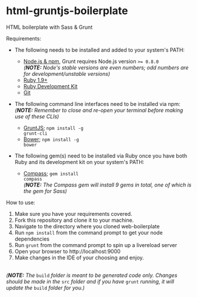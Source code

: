 # html-gruntjs-boilerplate
HTML boilerplate with Sass &amp; Grunt

Requirements:
 - The following needs to be installed and added to your system's PATH:
   - <a href="https://nodejs.org/">Node.js & npm</a>, Grunt requires Node.js version <code>>= 0.8.0 </code>
     <br><i>(<b>NOTE:</b> Node's stable versions are even numbers; odd numbers are for development/unstable versions)</i>
   - <a href="https://www.ruby-lang.org/">Ruby 1.9+</a>
   - <a href="https://github.com/oneclick/rubyinstaller/wiki/Development-Kit">Ruby Development Kit</a>
   - <a href="http://git-scm.com/">Git</a>
 
 - The following command line interfaces need to be installed via npm:
   <br><i>(<b>NOTE:</b> Remember to close and re-open your terminal before making use of these CLIs)</i>
   - <a href="http://gruntjs.com/">GruntJS</a>; <code>npm install -g grunt-cli</code>
   - <a href="http://bower.io/">Bower</a>; <code>npm install -g bower</code>
   
 - The following gem(s) need to be installed via Ruby once you have both Ruby and its development kit on your system's PATH:
   - <a href="http://compass-style.org/">Compass</a>; <code>gem install compass</code>
     <br><i>(<b>NOTE:</b> The Compass gem will install 9 gems in total, one of which is the gem for Sass)</i>

How to use:
<ol>
<li>Make sure you have your requirements covered.
<li>Fork this repository and clone it to your machine.
<li>Navigate to the directory where you cloned web-boilerplate 
<li>Run <code>npm install</code> from the command prompt to get your node dependencies
<li>Run <code>grunt</code> from the command prompt to spin up a livereload server
<li>Open your browser to http://localhost:9000
<li>Make changes in the IDE of your choosing and enjoy.
</ol>

<br><i>(<b>NOTE:</b> The </i><code>build</code><i> folder is meant to be generated code only.  Changes should be made in the </i><code>src</code><i> folder and if you have </i><code>grunt</code><i> running, it will update the </i><code>build</code><i> folder for you.)</i>
